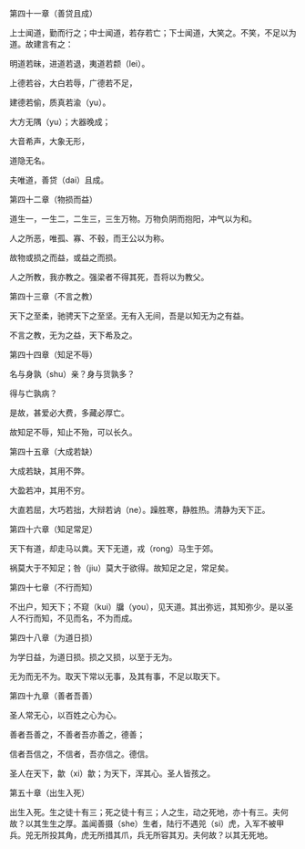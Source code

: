 第四十一章（善贷且成）

上士闻道，勤而行之；中士闻道，若存若亡；下士闻道，大笑之。不笑，不足以为道。故建言有之：

明道若昧，进道若退，夷道若颣（lei）。

上德若谷，大白若辱，广德若不足，

建德若偷，质真若渝（yu）。

大方无隅（yu）；大器晚成；

大音希声，大象无形，

道隐无名。

夫唯道，善贷（dai）且成。

第四十二章（物损而益）

道生一，一生二，二生三，三生万物。万物负阴而抱阳，冲气以为和。

人之所恶，唯孤、寡、不毂，而王公以为称。

故物或损之而益，或益之而损。

人之所教，我亦教之。强梁者不得其死，吾将以为教父。

第四十三章（不言之教）

天下之至柔，驰骋天下之至坚。无有入无间，吾是以知无为之有益。

不言之教，无为之益，天下希及之。

第四十四章（知足不辱）

名与身孰（shu）亲？身与货孰多？

得与亡孰病？

是故，甚爱必大费，多藏必厚亡。

故知足不辱，知止不殆，可以长久。

第四十五章（大成若缺）

大成若缺，其用不弊。

大盈若冲，其用不穷。

大直若屈，大巧若拙，大辩若讷（ne）。躁胜寒，静胜热。清静为天下正。

第四十六章（知足常足）

天下有道，却走马以粪。天下无道，戎（rong）马生于郊。

祸莫大于不知足；咎（jiu）莫大于欲得。故知足之足，常足矣。

第四十七章（不行而知）

不出户，知天下；不窥（kui）牖（you），见天道。其出弥远，其知弥少。是以圣人不行而知，不见而名，不为而成。

第四十八章（为道日损）

为学日益，为道日损。损之又损，以至于无为。

无为而无不为。取天下常以无事，及其有事，不足以取天下。

第四十九章（善者吾善）

圣人常无心，以百姓之心为心。

善者吾善之，不善者吾亦善之，德善；

信者吾信之，不信者，吾亦信之。德信。

圣人在天下，歙（xi）歙；为天下，浑其心。圣人皆孩之。

第五十章（出生入死）

出生入死。生之徒十有三；死之徒十有三；人之生，动之死地，亦十有三。夫何故？以其生生之厚。盖闻善摄（she）生者，陆行不遇兕（si）虎，入军不被甲兵。兕无所投其角，虎无所措其爪，兵无所容其刃。夫何故？以其无死地。

